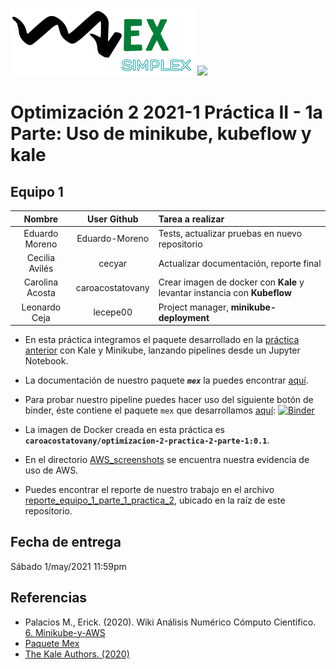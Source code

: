 ![](https://github.com/optimizacion-2-2021-1-gh-classroom/practica-1-segunda-parte-caroacostatovany/blob/main/src/docs/images/mex_simplex_logo.png) ![](https://mcdatos.itam.mx/wp-content/uploads/2020/11/ITAM-LOGO.03.jpg)
# Optimización 2 2021-1 Práctica II - 1a Parte: Uso de minikube, kubeflow y kale #

## Equipo 1

| Nombre | User Github | Tarea a realizar |
|:---:|:---:|:---|
| Eduardo Moreno | Eduardo-Moreno| Tests, actualizar pruebas en nuevo repositorio |
| Cecilia Avilés | cecyar| Actualizar documentación, reporte final |
| Carolina Acosta | caroacostatovany| Crear imagen de docker con **Kale** y levantar instancia con **Kubeflow** |
| Leonardo Ceja | lecepe00| Project manager, **minikube-deployment** |


- En esta práctica integramos el paquete desarrollado en la [práctica anterior](https://github.com/optimizacion-2-2021-1-gh-classroom/practica-1-segunda-parte-caroacostatovany) con Kale y Minikube, lanzando pipelines desde un Jupyter Notebook.

- La documentación de nuestro paquete ***`mex`*** la puedes encontrar [aquí](https://optimizacion-2-2021-1-gh-classroom.github.io/practica-1-segunda-parte-caroacostatovany/).

- Para probar nuestro pipeline puedes hacer uso del siguiente botón de binder, éste contiene el paquete `mex` que desarrollamos [aquí](https://github.com/optimizacion-2-2021-1-gh-classroom/practica-1-segunda-parte-caroacostatovany.git): 
[![Binder](https://mybinder.org/badge_logo.svg)](https://mybinder.org/v2/gh/optimizacion-2-2021-1-gh-classroom/practica-2-primera-parte-caroacostatovany.git/main?urlpath=lab)

- La imagen de Docker creada en esta práctica es **`caroacostatovany/optimizacion-2-practica-2-parte-1:0.1`**.

- En el directorio [AWS_screenshots](https://github.com/optimizacion-2-2021-1-gh-classroom/practica-2-primera-parte-caroacostatovany/tree/main/AWS_screenshots) se encuentra nuestra evidencia de uso de AWS.

- Puedes encontrar el reporte de nuestro trabajo en el archivo [reporte_equipo_1_parte_1_practica_2](https://github.com/optimizacion-2-2021-1-gh-classroom/practica-2-primera-parte-caroacostatovany/blob/main/reporte_equipo_1_parte_1_practica_2.ipynb), ubicado en la raíz de este repositorio.

## Fecha de entrega

Sábado 1/may/2021 11:59pm

## Referencias

- Palacios M., Erick. (2020). Wiki Análisis Numérico Cómputo Científico. [6. Minikube-y-AWS](https://github.com/ITAM-DS/analisis-numerico-computo-cientifico/wiki/6.Minikube-y-AWS)
- [Paquete Mex](https://github.com/optimizacion-2-2021-1-gh-classroom/practica-1-segunda-parte-caroacostatovany)
- [The Kale Authors. (2020)](https://github.com/kubeflow-kale/kale/blob/master/docker/jupyterlab/Dockerfile)